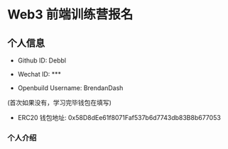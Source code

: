 # Web3 前端训练营报名

## 个人信息

* Github ID: Debbl

* Wechat ID: ***

* Openbuild Username: BrendanDash

(首次如果没有，学习完毕钱包在填写)

* ERC20 钱包地址: 0x58D8dEe61f8071Faf537b6d7743db83B8b677053

### 个人介绍
